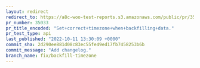 ```yaml
---
layout: redirect
redirect_to: https://a8c-woo-test-reports.s3.amazonaws.com/public/pr/35033/api/index.html
pr_number: 35033
pr_title_encoded: "Set+correct+timezone+when+backfilling+data."
pr_test_type: api
last_published: "2022-10-11 13:30:09 +0000"
commit_sha: 2d290ee881d08c83ec55fe49ed17fb7458253b6b
commit_message: "Add changelog."
branch_name: fix/backfill-timezone
---
```

